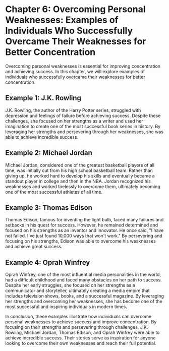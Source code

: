 Chapter 6: Overcoming Personal Weaknesses: Examples of Individuals Who Successfully Overcame Their Weaknesses for Better Concentration
======================================================================================================================================

Overcoming personal weaknesses is essential for improving concentration and achieving success. In this chapter, we will explore examples of individuals who successfully overcame their weaknesses for better concentration.

Example 1: J.K. Rowling
-----------------------

J.K. Rowling, the author of the Harry Potter series, struggled with depression and feelings of failure before achieving success. Despite these challenges, she focused on her strengths as a writer and used her imagination to create one of the most successful book series in history. By leveraging her strengths and persevering through her weaknesses, she was able to achieve incredible success.

Example 2: Michael Jordan
-------------------------

Michael Jordan, considered one of the greatest basketball players of all time, was initially cut from his high school basketball team. Rather than giving up, he worked hard to develop his skills and eventually became a standout player in college and then in the NBA. Jordan recognized his weaknesses and worked tirelessly to overcome them, ultimately becoming one of the most successful athletes of all time.

Example 3: Thomas Edison
------------------------

Thomas Edison, famous for inventing the light bulb, faced many failures and setbacks in his quest for success. However, he remained determined and focused on his strengths as an inventor and innovator. He once said, "I have not failed. I've just found 10,000 ways that won't work." By persevering and focusing on his strengths, Edison was able to overcome his weaknesses and achieve great success.

Example 4: Oprah Winfrey
------------------------

Oprah Winfrey, one of the most influential media personalities in the world, had a difficult childhood and faced many obstacles on her path to success. Despite her early struggles, she focused on her strengths as a communicator and storyteller, ultimately creating a media empire that includes television shows, books, and a successful magazine. By leveraging her strengths and overcoming her weaknesses, she has become one of the most successful and inspiring individuals in modern times.

In conclusion, these examples illustrate how individuals can overcome personal weaknesses to achieve success and improve concentration. By focusing on their strengths and persevering through challenges, J.K. Rowling, Michael Jordan, Thomas Edison, and Oprah Winfrey were able to achieve incredible success. Their stories serve as inspiration for anyone looking to overcome their own weaknesses and reach their full potential.


